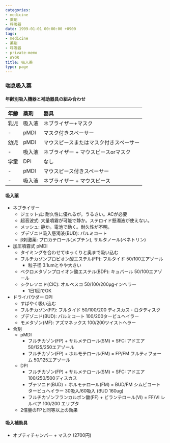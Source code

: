 ```yaml
---
categories:
- medicine
- 薬剤
- 呼吸器
date: 1999-01-01 00:00:00 +0900
tags:
- medicine
- 薬剤
- 呼吸器
- private-memo
- AYOR
title: 吸入薬
type: page
---
```


### 喘息吸入薬

#### 年齢別吸入機器と補助器具の組み合わせ

|年齢|薬剤|器具|
|:----|:----|:----|
|乳児|吸入液|ネブライザー+マスク|
|-|pMDI|マスク付きスペーサー|
|幼児|pMDI|マウスピースまたはマスク付きスペーサー|
|-|吸入液|ネブライザー + マウスピースorマスク|
|学童|DPI|なし|
|-|pMDI|マウスピース付きスペーサー|
|-|吸入液|ネブライザー + マウスピース|

#### 吸入薬

- ネブライザー
  - ジェット式: 耐久性に優れるが。うるさい。ACが必要
  - 超音波式: 大量噴霧が可能で静か。ステロイド懸濁液が使えない。
  - メッシュ: 静か。電池で動く。耐久性が不明。
  - ブデゾニド吸入懸濁液(BUD): パルミコート
  - β刺激薬: プロカテロール(メプチン), サルタノール(ベネトリン)
- 加圧噴霧式 pMDI
  - タイミングを合わせてゆっくりと奥まで吸い込む
  - フルチカゾンプロピオン酸エステル(FP): フルタイド
        50/100エアゾール
    - 粒子径 3.1umとやや大きい
  - ベクロメタゾンプロイオン酸エステル(BDP): キュバール
        50/100エアゾール
  - シクレソニド(CIC): オルベスコ 50/100/200μgインへラー
    - 1日1回でOK
- ドライパウダー DPI
  - すばやく吸い込む
  - フルチカゾン(FP): フルタイド 50/100/200 ディスカス・ロタディスク
  - ブデゾニド(BUD): パルミコート 100/200タービュヘイラー
  - モメタゾン(MF): アズマネックス 100/200ツイストヘラー
- 合剤
  - pMDI
    - フルチカゾン(FP) + サルメテロール(SM) = SFC: アドエア
            50/125/250エアゾール
    - フルチカゾン(FP) + ホルモテロール(FM) = FP/FM
            フルティフォーム 50/125エアゾール
  - DPI
    - フルチカゾン(FP) + サルメテロール(SM) = SFC: アドエア
            100/250/500ディスカス
    - ブテソニド(BUD) + ホルモテロール(FM) = BUD/FM シムビコート
            タービュヘイラー 30吸入/60吸入 (BUD 160ug)
    - フルチカゾンフランカルボン酸(FF) + ビランテロール(VI) =
            FF/VI レルべア 100/200 エリプタ
  - 2倍量のFPと同等以上の効果

#### 吸入補助具

- オプティチャンバー + マスク (2700円)
